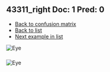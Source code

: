 ## 43311_right Doc: 1 Pred: 0
- [Back to confusion matrix](https://github.com/juliandewit/kaggle_retinopathy/blob/master/matrix.md)
- [Back to list](https://github.com/juliandewit/kaggle_retinopathy/blob/master/lists/10/list.md)
- [Next example in list](https://github.com/juliandewit/kaggle_retinopathy/blob/master/lists/10/43/43314_left.md)

![Eye](https://retinopaty.blob.core.windows.net/size1024/43311_right_1.jpeg)

### 

![Eye]()
